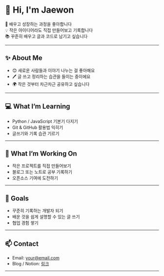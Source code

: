 # 👋 Hi, I'm Jaewon  

🌱 배우고 성장하는 과정을 좋아합니다  
💡 작은 아이디어라도 직접 만들어보고 기록합니다  
📚 꾸준히 배우고 글과 코드로 남기고 싶습니다  

---

## ✨ About Me
- 😊 새로운 사람들과 이야기 나누는 걸 좋아해요  
- 🖊️ 글 쓰고 정리하는 습관을 들이는 중이에요  
- 🌍 작은 것부터 차근차근 공유하고 싶습니다  

---

## 💻 What I’m Learning
- Python / JavaScript 기본기 다지기  
- Git & GitHub 활용법 익히기  
- 글쓰기와 기록 습관 기르기  

---

## 🚀 What I’m Working On
- 작은 프로젝트를 직접 만들어보기  
- 블로그 또는 노트로 공부 기록하기  
- 오픈소스 기여에 도전하기  

---

## 🎯 Goals
- 꾸준히 기록하는 개발자 되기  
- 배운 것을 쉽게 설명할 수 있는 글 쓰기  
- 협업 경험 쌓기  

---

## 📫 Contact
- Email: your@email.com  
- Blog / Notion: [링크](https://example.com)  

---


